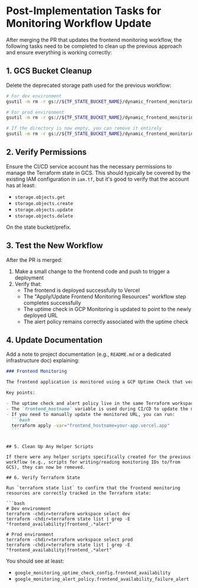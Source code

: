 # Post-Implementation Tasks for Monitoring Workflow Update

After merging the PR that updates the frontend monitoring workflow, the following tasks need to be completed to clean up the previous approach and ensure everything is working correctly:

## 1. GCS Bucket Cleanup

Delete the deprecated storage path used for the previous workflow:

```bash
# For dev environment
gsutil -m rm -r gs://${TF_STATE_BUCKET_NAME}/dynamic_frontend_monitoring_ids/dev/

# For prod environment
gsutil -m rm -r gs://${TF_STATE_BUCKET_NAME}/dynamic_frontend_monitoring_ids/prod/

# If the directory is now empty, you can remove it entirely
gsutil -m rm -r gs://${TF_STATE_BUCKET_NAME}/dynamic_frontend_monitoring_ids/
```

## 2. Verify Permissions

Ensure the CI/CD service account has the necessary permissions to manage the Terraform state in GCS. This should typically be covered by the existing IAM configuration in `iam.tf`, but it's good to verify that the account has at least:

- `storage.objects.get`
- `storage.objects.create`
- `storage.objects.update`
- `storage.objects.delete`

On the state bucket/prefix.

## 3. Test the New Workflow

After the PR is merged:

1. Make a small change to the frontend code and push to trigger a deployment
2. Verify that:
   - The frontend is deployed successfully to Vercel
   - The "Apply/Update Frontend Monitoring Resources" workflow step completes successfully
   - The uptime check in GCP Monitoring is updated to point to the newly deployed URL
   - The alert policy remains correctly associated with the uptime check

## 4. Update Documentation

Add a note to project documentation (e.g., `README.md` or a dedicated infrastructure doc) explaining:

````markdown
### Frontend Monitoring

The frontend application is monitored using a GCP Uptime Check that verifies the application is available and serving the expected content. This check is configured by Terraform and automatically updated during the CI/CD deployment process to point to the latest Vercel deployment URL.

Key points:

- The uptime check and alert policy live in the same Terraform workspace as the rest of the infrastructure
- The `frontend_hostname` variable is used during CI/CD to update the monitoring target
- If you need to manually update the monitored URL, you can run:
  ```bash
  terraform apply -var="frontend_hostname=your-app.vercel.app"
  ```
````

````

## 5. Clean Up Any Helper Scripts

If there were any helper scripts specifically created for the previous workflow (e.g., scripts for writing/reading monitoring IDs to/from GCS), they can now be removed.

## 6. Verify Terraform State

Run `terraform state list` to confirm that the frontend monitoring resources are correctly tracked in the Terraform state:

```bash
# Dev environment
terraform -chdir=terraform workspace select dev
terraform -chdir=terraform state list | grep -E "frontend_availability|frontend_.*alert"

# Prod environment
terraform -chdir=terraform workspace select prod
terraform -chdir=terraform state list | grep -E "frontend_availability|frontend_.*alert"
````

You should see at least:

- `google_monitoring_uptime_check_config.frontend_availability`
- `google_monitoring_alert_policy.frontend_availability_failure_alert`
